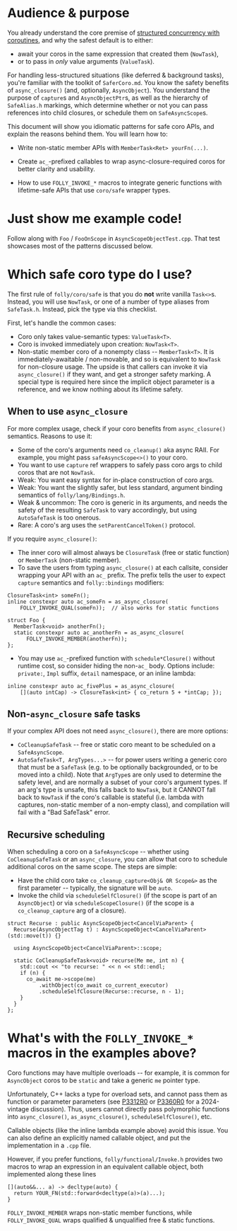 # Audience & purpose

You already understand the core premise of [structured concurrency with
coroutines]( https://ericniebler.com/2020/11/08/structured-concurrency/),
and why the safest default is to either:
  - await your coros in the same expression that created them (`NowTask`),
  - or to pass in *only* value arguments (`ValueTask`).

For handling less-structured situations (like deferred & background tasks),
you're familiar with the toolkit of `SaferCoro.md`.  You know the safety
benefits of `async_closure()` (and, optionally, `AsyncObject`).  You
understand the purpose of `capture`s and `AsyncObjectPtr`s, as well as the
hierarchy of `SafeAlias.h` markings, which determine whether or not you can
pass references into child closures, or schedule them on `SafeAsyncScope`s.

This document will show you idiomatic patterns for safe coro APIs, and
explain the reasons behind them.  You will learn how to:

  - Write non-static member APIs with `MemberTask<Ret> yourFn(...)`.

  - Create `ac_`-prefixed callables to wrap async-closure-required coros for
    better clarity and usability.

  - How to use `FOLLY_INVOKE_*` macros to integrate generic functions with
    lifetime-safe APIs that use `coro/safe` wrapper types.

# Just show me example code!

Follow along with `Foo` / `FooOnScope` in `AsyncScopeObjectTest.cpp`.  That
test showcases most of the patterns discussed below.

# Which safe coro type do I use?

The first rule of `folly/coro/safe` is that you do **not** write vanilla
`Task<>`s.  Instead, you will use `NowTask`, or one of a number of type
aliases from `SafeTask.h`.  Instead, pick the type via this checklist.

First, let's handle the common cases:
  - Coro only takes value-semantic types: `ValueTask<T>`.
  - Coro is invoked immediately upon creation: `NowTask<T>`.
  - Non-static member coro of a nonempty class -- `MemberTask<T>`.  It is
    immediately-awaitable / non-movable, and so is equivalent to `NowTask`
    for non-closure usage.  The upside is that callers can invoke it via
    `async_closure()` if they want, and get a stronger safety marking.
    A special type is required here since the implicit object parameter
    is a reference, and we know nothing about its lifetime safety.

## When to use `async_closure`

For more complex usage, check if your coro benefits from `async_closure()`
semantics.  Reasons to use it:
  - Some of the coro's arguments need `co_cleanup()` aka async RAII.
    For example, you might pass `safeAsyncScope<>()` to your coro.
  - You want to use `capture` ref wrappers to safely pass coro args to
    child coros that are not `NowTask`.
  - Weak: You want easy syntax for in-place construction of coro args.
  - Weak: You want the slightly safer, but less standard, argument binding
    semantics of `folly/lang/Bindings.h`.
  - Weak & uncommon: The coro is generic in its arguments, and needs the
    safety of the resulting `SafeTask` to vary accordingly, but using
    `AutoSafeTask` is too onerous.
  - Rare: A coro's arg uses the `setParentCancelToken()` protocol.

If you require `async_closure()`:
  - The inner coro will almost always be `ClosureTask` (free or static
    function) or `MemberTask` (non-static member).
  - To save the users from typing `async_closure()` at each callsite,
    consider wrapping your API with an `ac_` prefix.  The prefix tells the
    user to expect `capture` semantics and `folly::bindings` modifiers:
```
ClosureTask<int> someFn();
inline constexpr auto ac_someFn = as_async_closure(
    FOLLY_INVOKE_QUAL(someFn));  // also works for static functions

struct Foo {
  MemberTask<void> anotherFn();
  static constexpr auto ac_anotherFn = as_async_closure(
      FOLLY_INVOKE_MEMBER(anotherFn));
};
```
  - You may use `ac_`-prefixed function with `schedule*Closure()` without
    runtime cost, so consider hiding the non-`ac_` body.  Options include:
    `private:`, `Impl` suffix, `detail` namespace, or an inline lambda:
```
inline constexpr auto ac_fivePlus = as_async_closure(
    [](auto intCap) -> ClosureTask<int> { co_return 5 + *intCap; });
```

## Non-`async_closure` safe tasks

If your complex API does not need `async_closure()`, there are more options:
  - `CoCleanupSafeTask` -- free or static coro meant to be scheduled on a
    `SafeAsyncScope`.
  - `AutoSafeTask<T, ArgTypes...>` -- for power users writing a generic coro
    that must be a `SafeTask` (e.g.  to be optionally backgrounded, or to be
    moved into a child).  Note that `ArgType`s are only used to determine
    the safety level, and are normally a subset of your coro's argument
    types.  If an arg's type is unsafe, this falls back to `NowTask`, but it
    CANNOT fall back to `NowTask` if the coro's callable is stateful (i.e.
    lambda with captures, non-static member of a non-empty class), and
    compilation will fail with a "Bad SafeTask" error.

## Recursive scheduling

When scheduling a coro on a `SafeAsyncScope` -- whether using
`CoCleanupSafeTask` or an `async_closure`, you can allow that coro to
schedule additional coros on the same scope.  The steps are simple:
  - Have the child coro take `co_cleanup_capture<Obj& OR Scope&>` as the
    first parameter -- typically, the signature will be `auto`.
  - Invoke the child via `scheduleSelfClosure()` (if the scope is part of
    an `AsyncObject`) or via `scheduleScopeClosure()` (if the scope is a
    `co_cleanup_capture` arg of a closure).

```
struct Recurse : public AsyncScopeObject<CancelViaParent> {
  Recurse(AsyncObjectTag t) : AsyncScopeObject<CancelViaParent>(std::move(t)) {}

  using AsyncScopeObject<CancelViaParent>::scope;

  static CoCleanupSafeTask<void> recurse(Me me, int n) {
    std::cout << "to recurse: " << n << std::endl;
    if (n) {
      co_await me->scope(me)
          .withObject(co_await co_current_executor)
          .scheduleSelfClosure(Recurse::recurse, n - 1);
    }
  }
};
```

# What's with the `FOLLY_INVOKE_*` macros in the examples above?

Coro functions may have multiple overloads -- for example, it is common
for `AsyncObject` coros to be `static` and take a generic `me` pointer
type.

Unfortunately, C++ lacks a type for overload sets, and cannot pass them as
function or parameter parameters (see [P3312R0](https://wg21.link/p3312r0)
or [P3360R0](https://wg21.link/p3360r0) for a 2024-vintage discussion).
Thus, users cannot directly pass polymorphic functions into
`async_closure()`, `as_async_closure()`, `scheduleSelfClosure()`, etc.

Callable objects (like the inline lambda example above) avoid this issue.
You can also define an explicitly named callable object, and put the
implementation in a `.cpp` file.

However, if you prefer functions, `folly/functional/Invoke.h` provides two
macros to wrap an expression in an equivalent callable object, both
implemented along these lines

```
[](auto&&... a) -> decltype(auto) {
  return YOUR_FN(std::forward<decltype(a)>(a)...);
}
```

`FOLLY_INVOKE_MEMBER` wraps non-static member functions, while
`FOLLY_INVOKE_QUAL` wraps qualified & unqualified free & static functions.
